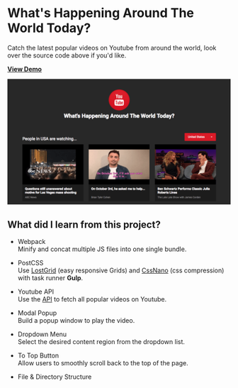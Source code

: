 # What's Happening Around The World Today?

Catch the latest popular videos on Youtube from around the world, look over the source code above if you'd like.  

[**View Demo**](https://pamcy.github.io/50Websites/37-youtube-popular-videos)

![Expanding image gallery with Flexbox](./public/imgs/demo-youtube.png)


## What did I learn from this project?

- Webpack  
Minify and concat multiple JS files into one single bundle.

- PostCSS  
Use [LostGrid](http://lostgrid.org/) (easy responsive Grids) and [CssNano](http://cssnano.co/) (css compression) with task runner **Gulp**.

- Youtube API  
Use the [API](https://developers.google.com/youtube/v3/) to fetch all popular videos on Youtube.

- Modal Popup  
Build a popup window to play the video.

- Dropdown Menu  
Select the desired content region from the dropdown list.

- To Top Button  
Allow users to smoothly scroll back to the top of the page.

- File & Directory Structure

